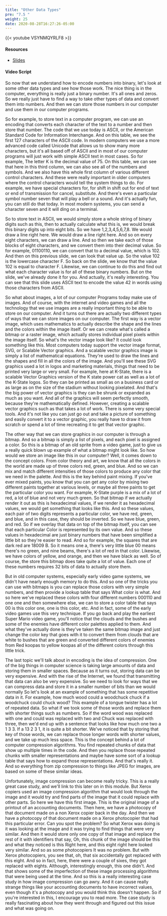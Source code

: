 ```yaml
---
title: "Other Data Types"
pre: "7.5 "
weight: 25
date: 2020-08-28T16:27:26-05:00
---
```


{{< youtube VSYNMQYRLF8 >}}

<!-- CIS 115: EVed6BvwomY -->

#### Resources
* [Slides](../slides/7-Encoding.pdf)

#### Video Script

So now that we understand how to encode numbers into binary, let's look at some other data types and see how those work. The nice thing is in the computer, everything is really just a binary number. It's all ones and zeros. So we really just have to find a way to take other types of data and convert them into numbers. And then we can store those numbers in our computer and use them in our computer programs. 

So for example, to store text in a computer program, we can use an encoding that converts each character of the text to a number and then store that number. The code that we use today is ASCII, or the American Standard Code for Information Interchange. And on this table, we see the first 127 characters of the ASCII code. In modern computers we use a more advanced code called Unicode that allows us to show many more characters, but it's all based off of ASCII and in most of our computer programs will just work with simple ASCII text in most cases. So for example, The letter K is the decimal value of 75. On this table, we can see that here in this third column, we can also see all of the numbers and symbols. And we also have this whole first column of various different control characters. And these were really important in older computers where the control characters would tell the system things to do. For example, we have special characters for, for shift in shift out for end of text or end of transmission for cancel, substitute. And there's even a particular symbol number seven that will play a bell or a sound. And it's actually fun, you can still do that today. In most modern systems, you can send a character seven and it will ding on a terminal. 

So to store text in ASCII, we would simply store a whole string of binary digits such as this, then to actually calculate what this is, we would break this binary digits up into eight bits. So we have 1,2,3,4,5,6,7,8. We would draw a line right here. We would draw a line right here. And so on every eight characters, we can draw a line. And so then we take each of those blocks of eight characters, and we convert them into their decimal value. So for example, 01100110, we can convert that to a decimal value, which is 102. And then on this previous slide, we can look that value up. So the value 102 is the lowercase character F. So back on the slide, we know that the value 102 is equal to character F. Likewise, we can continue to do this and find out what each character value is for all of these binary numbers. But on the slide, we've already done it for you. And actually, it's really interesting. You can see that this slide uses ASCII text to encode the value 42 in words using those characters from ASCII. 

So what about images, a lot of our computer Programs today make use of images. And of course, with the internet and video games and all the technology that we use images are a really important thing to be able to store on our computer. And it turns out there are actually two different types of ways that we can store images on our computer. The first way is a vector image, which uses mathematics to actually describe the shape and the lines and the colors within the image itself. Or we can create what's called a bitmap or a raster image, which actually stores individual pixel pixels within the image itself. So what's the vector image look like? It could look something like this. Most computers today support the vector image format, SVG, or Scalable Vector graphics. And a scalable vector graphics image is simply a list of mathematical equations. They're used to draw the lines and the shapes and fill in all the colors of the image. And you'll see these SVG graphics used a lot in logos and marketing materials, things that need to be printed very large or very small. For example, here at K-State, there is a scalable Vector Graphics version of the K state power cat as well as a lot of the K-State logos. So they can be printed as small as on a business card or as large as on the size of the stadium without looking pixelated. And that's the big power of vector graphics is they can be shrunk or expanded as much as you want. And all of the graphics will seem perfectly smooth, because they're mathematically defined. However, creating a scalable vector graphics such as that takes a lot of work. There is some very special tools. And it's not like you can just go out and take a picture of something and easily convert it to a vector graphic, you really have to draw it from scratch or spend a lot of time recreating it to get that vector graphic. 

The other way that we can store graphics in our computer is through a bitmap. And so a bitmap is simply a list of pixels, and each pixel is assigned a color. So this is a bitmap of an old sprite from a video game, just to give us a really quick blown up example of what a bitmap might look like. So how would we store an image like this in our computer? Well, it comes down to the concept colors. From color theory and art, we know that all the colors in the world are made up of three colors red, green, and blue. And so we can mix and match different intensities of those colors to produce any color that we need in the palette. And this is the key behind paint mixing. If you've ever mixed paints, you know that you can get any color by mixing two different paints together at various levels, or maybe all three paints to get the particular color you want. For example, K-State purple is a mix of a lot of red, a lot of blue and not very much green. So that bitmap if we actually render it out as this is hexadecimal values, if we render it as hexadecimal values, we would get something that looks like this. And so these values, each pair of two digits represents a particular color, we have red, green, and blue, and in this case, they should be inverted. So we have blue, green, and red. So if we overlay that data on top of the bitmap itself, you can see that each particular Color is represented by its own value. And so these values in hexadecimal are just binary numbers that have been simplified a little bit so they're easier to read. And so for example, the squares that are dark red are 18009 B. So it means one a, there's very little blue 00 means there's no green, and nine beams, there's a lot of red in that color. Likewise, we have colors of yellow, and orange, and then we have black as well. So of course, the store this bitmap does take quite a lot of value. Each one of these numbers requires 32 bits of data to actually store them. 

But in old computer systems, especially early video game systems, we didn't have nearly enough memory to do this. And so one of the tricks you can use with bitmaps is you can replace those colors with very simple numbers, and then provide a lookup table that says What color is what. And so here we've replaced these colors with four different numbers 000110 and one one and then somewhere else, we can to store a color table that says 00 is this color one, one is this color, etc. And in fact, some of the early video games use this very technique. If you go back and play the earliest Super Mario video game, you'll notice that the clouds and the bushes and some of the enemies have different color palettes applied to them. And what they've actually done is they've taken the same bitmap image and just change the color key that goes with it to convert them from clouds that are white to bushes that are green and converted different colors of enemies from Red koopas to yellow koopas all of the different colors through this little trick. 

The last topic we'll talk about in encoding is the idea of compression. One of the big things in computer science is taking large amounts of data and storing them in smaller spaces. Because as it turns out, storing data can be very expensive. And with the rise of the Internet, we found that transmitting that data can also be very expensive. So we need to look for ways that we can compress data and store it in a smaller number of bits than we would normally So let's look at an example of something that has some repetitive data in it. For example, how much wood could a woodchuck chuck if a woodchuck could chuck wood? This example of a tongue twister has a lot of repeated data. So what if we took some of those words and replace them with shorter things such as numbers. So if the word wood was replaced with one and could was replaced with two and Chuck was replaced with three, then we'd end up with a sentence that looks like how much one two a 1 3 3. If a 13 2 3 1, it is quite a bit shorter. We've noticed that by storing that key of those words, we can replace those longer words with shorter values, and we take up much less space. This is the concept behind a lot of computer compression algorithms. You find repeated chunks of data that show up multiple times in the code. And then you replace those repeated chunks with smaller representations and maybe have some sort of a lookup table that says how to expand those representations. And that's really it. And so everything from zip compression to things like JPEG for images, are based on some of these similar ideas. 

Unfortunately, image compression can become really tricky. This is a really great case study, and we'll link to this later on in this module. But Xerox copiers used an image compression algorithm that would look through the image and it would try and find parts of the image that it could replace with other parts. So here we have this first image. This is the original image of a printout of an accounting documents. Then here, we have a photocopy of that document made on a non Xerox copier back in the day. And then we have a photocopy of that document made on a Xerox photocopier that had this particular error. Can you spot the problem? So what Xerox was doing is it was looking at the image and it was trying to find things that were very similar. And then it would store only one copy of that image and replace the rest of it with identifiers that say, Oh, this chunk of the image should be this and what they noticed is this Right here, and this eight right here looked very similar. And so as some photocopiers It was no problem. But with Xerox photocopiers, you see that, oh, that six accidentally got replaced with this eight. And so in fact, here, there were a couple of sixes, they got replaced with eights. Although, interestingly enough, this one didn't. And that shows some of the imperfection of these image processing algorithms that were being used at the time. And so this is a really interesting case study in how image compression can go awry. And it can cause really strange things like your accounting documents to have incorrect values, even though it's a photocopy and you would think this doesn't happen. So if you're interested in this, I encourage you to read more. The case study is really fascinating about how they went through and figured out this issue and what was going on.